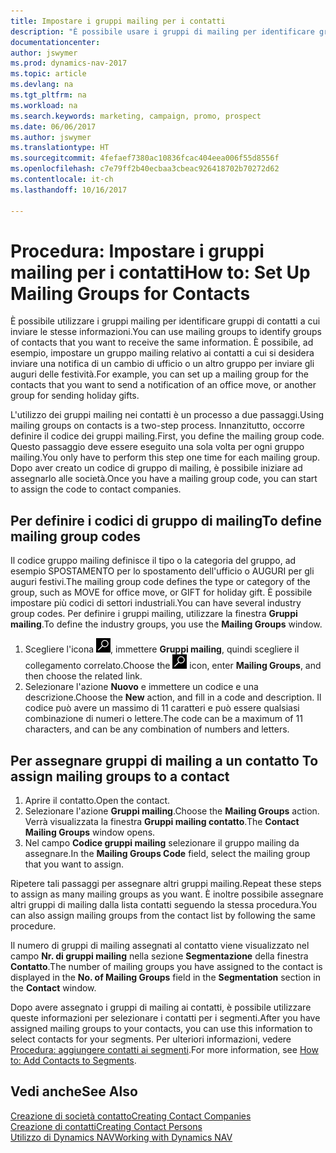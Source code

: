 ```yaml
---
title: Impostare i gruppi mailing per i contatti
description: "È possibile usare i gruppi di mailing per identificare gruppi di contatti a cui inviare le stesse informazioni, ad esempio per una campagna marketing o promozionale."
documentationcenter: 
author: jswymer
ms.prod: dynamics-nav-2017
ms.topic: article
ms.devlang: na
ms.tgt_pltfrm: na
ms.workload: na
ms.search.keywords: marketing, campaign, promo, prospect
ms.date: 06/06/2017
ms.author: jswymer
ms.translationtype: HT
ms.sourcegitcommit: 4fefaef7380ac10836fcac404eea006f55d8556f
ms.openlocfilehash: c7e79ff2b40ecbaa3cbeac926418702b70272d62
ms.contentlocale: it-ch
ms.lasthandoff: 10/16/2017

---
```

# <a name="how-to-set-up-mailing-groups-for-contacts"></a><span data-ttu-id="ecf89-103">Procedura: Impostare i gruppi mailing per i contatti</span><span class="sxs-lookup"><span data-stu-id="ecf89-103">How to: Set Up Mailing Groups for Contacts</span></span>
<span data-ttu-id="ecf89-104">È possibile utilizzare i gruppi mailing per identificare gruppi di contatti a cui inviare le stesse informazioni.</span><span class="sxs-lookup"><span data-stu-id="ecf89-104">You can use mailing groups to identify groups of contacts that you want to receive the same information.</span></span> <span data-ttu-id="ecf89-105">È possibile, ad esempio, impostare un gruppo mailing relativo ai contatti a cui si desidera inviare una notifica di un cambio di ufficio o un altro gruppo per inviare gli auguri delle festività.</span><span class="sxs-lookup"><span data-stu-id="ecf89-105">For example, you can set up a mailing group for the contacts that you want to send a notification of an office move, or another group for sending holiday gifts.</span></span>

<span data-ttu-id="ecf89-106">L'utilizzo dei gruppi mailing nei contatti è un processo a due passaggi.</span><span class="sxs-lookup"><span data-stu-id="ecf89-106">Using mailing groups on contacts is a two-step process.</span></span> <span data-ttu-id="ecf89-107">Innanzitutto, occorre definire il codice dei gruppi mailing.</span><span class="sxs-lookup"><span data-stu-id="ecf89-107">First, you define the mailing group code.</span></span> <span data-ttu-id="ecf89-108">Questo passaggio deve essere eseguito una sola volta per ogni gruppo mailing.</span><span class="sxs-lookup"><span data-stu-id="ecf89-108">You only have to perform this step one time for each mailing group.</span></span> <span data-ttu-id="ecf89-109">Dopo aver creato un codice di gruppo di mailing, è possibile iniziare ad assegnarlo alle società.</span><span class="sxs-lookup"><span data-stu-id="ecf89-109">Once you have a mailing group code, you can start to assign the code to contact companies.</span></span>

## <a name="to-define-mailing-group-codes"></a><span data-ttu-id="ecf89-110">Per definire i codici di gruppo di mailing</span><span class="sxs-lookup"><span data-stu-id="ecf89-110">To define mailing group codes</span></span>
<span data-ttu-id="ecf89-111">Il codice gruppo mailing definisce il tipo o la categoria del gruppo, ad esempio SPOSTAMENTO per lo spostamento dell'ufficio o AUGURI per gli auguri festivi.</span><span class="sxs-lookup"><span data-stu-id="ecf89-111">The mailing group code defines the type or category of the group, such as MOVE for office move, or GIFT for holiday gift.</span></span> <span data-ttu-id="ecf89-112">È possibile impostare più codici di settori industriali.</span><span class="sxs-lookup"><span data-stu-id="ecf89-112">You can have several industry group codes.</span></span> <span data-ttu-id="ecf89-113">Per definire i gruppi mailing, utilizzare la finestra **Gruppi mailing**.</span><span class="sxs-lookup"><span data-stu-id="ecf89-113">To define the industry groups, you use the **Mailing Groups** window.</span></span>

1. <span data-ttu-id="ecf89-114">Scegliere l'icona ![Cerca pagina o report](media/ui-search/search_small.png "icona Cerca pagina o report"), immettere **Gruppi mailing**, quindi scegliere il collegamento correlato.</span><span class="sxs-lookup"><span data-stu-id="ecf89-114">Choose the ![Search for Page or Report](media/ui-search/search_small.png "Search for Page or Report icon") icon, enter **Mailing Groups**, and then choose the related link.</span></span>
2. <span data-ttu-id="ecf89-115">Selezionare l'azione **Nuovo** e immettere un codice e una descrizione.</span><span class="sxs-lookup"><span data-stu-id="ecf89-115">Choose the **New** action, and fill in a code and description.</span></span> <span data-ttu-id="ecf89-116">Il codice può avere un massimo di 11 caratteri e può essere qualsiasi combinazione di numeri o lettere.</span><span class="sxs-lookup"><span data-stu-id="ecf89-116">The code can be a maximum of 11 characters, and can be any combination of numbers and letters.</span></span>

## <span data-ttu-id="ecf89-117"><a name="AssignMailGroupContact"></a> Per assegnare gruppi di mailing a un contatto</span><span class="sxs-lookup"><span data-stu-id="ecf89-117"><a name="AssignMailGroupContact"></a> To assign mailing groups to a contact</span></span>
1. <span data-ttu-id="ecf89-118">Aprire il contatto.</span><span class="sxs-lookup"><span data-stu-id="ecf89-118">Open the contact.</span></span>
2. <span data-ttu-id="ecf89-119">Selezionare l'azione **Gruppi mailing**.</span><span class="sxs-lookup"><span data-stu-id="ecf89-119">Choose the **Mailing Groups** action.</span></span> <span data-ttu-id="ecf89-120">Verrà visualizzata la finestra **Gruppi mailing contatto**.</span><span class="sxs-lookup"><span data-stu-id="ecf89-120">The **Contact Mailing Groups** window opens.</span></span>
3. <span data-ttu-id="ecf89-121">Nel campo **Codice gruppi mailing** selezionare il gruppo mailing da assegnare.</span><span class="sxs-lookup"><span data-stu-id="ecf89-121">In the **Mailing Groups Code** field, select the mailing group that you want to assign.</span></span>

<span data-ttu-id="ecf89-122">Ripetere tali passaggi per assegnare altri gruppi mailing.</span><span class="sxs-lookup"><span data-stu-id="ecf89-122">Repeat these steps to assign as many mailing groups as you want.</span></span> <span data-ttu-id="ecf89-123">È inoltre possibile assegnare altri gruppi di mailing dalla lista contatti seguendo la stessa procedura.</span><span class="sxs-lookup"><span data-stu-id="ecf89-123">You can also assign mailing groups from the contact list by following the same procedure.</span></span>

<span data-ttu-id="ecf89-124">Il numero di gruppi di mailing assegnati al contatto viene visualizzato nel campo **Nr. di gruppi mailing** nella sezione **Segmentazione** della finestra **Contatto**.</span><span class="sxs-lookup"><span data-stu-id="ecf89-124">The number of mailing groups you have assigned to the contact is displayed in the **No. of Mailing Groups** field in the **Segmentation** section in the **Contact** window.</span></span>

<span data-ttu-id="ecf89-125">Dopo avere assegnato i gruppi di mailing ai contatti, è possibile utilizzare queste informazioni per selezionare i contatti per i segmenti.</span><span class="sxs-lookup"><span data-stu-id="ecf89-125">After you have assigned mailing groups to your contacts, you can use this information to select contacts for your segments.</span></span> <span data-ttu-id="ecf89-126">Per ulteriori informazioni, vedere [Procedura: aggiungere contatti ai segmenti](marketing-add-contact-segment.md).</span><span class="sxs-lookup"><span data-stu-id="ecf89-126">For more information, see [How to: Add Contacts to Segments](marketing-add-contact-segment.md).</span></span>

## <a name="see-also"></a><span data-ttu-id="ecf89-127">Vedi anche</span><span class="sxs-lookup"><span data-stu-id="ecf89-127">See Also</span></span>
[<span data-ttu-id="ecf89-128">Creazione di società contatto</span><span class="sxs-lookup"><span data-stu-id="ecf89-128">Creating Contact Companies</span></span>](marketing-create-contact-companies.md)  
[<span data-ttu-id="ecf89-129">Creazione di contatti</span><span class="sxs-lookup"><span data-stu-id="ecf89-129">Creating Contact Persons</span></span>](marketing-create-contact-persons.md)  
[<span data-ttu-id="ecf89-130">Utilizzo di Dynamics NAV</span><span class="sxs-lookup"><span data-stu-id="ecf89-130">Working with Dynamics NAV</span></span>](ui-work-product.md)

